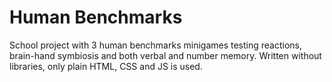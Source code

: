 # Human Benchmarks
School project with 3 human benchmarks minigames testing reactions, brain-hand symbiosis and both verbal and number memory.
Written without libraries, only plain HTML, CSS and JS is used.
